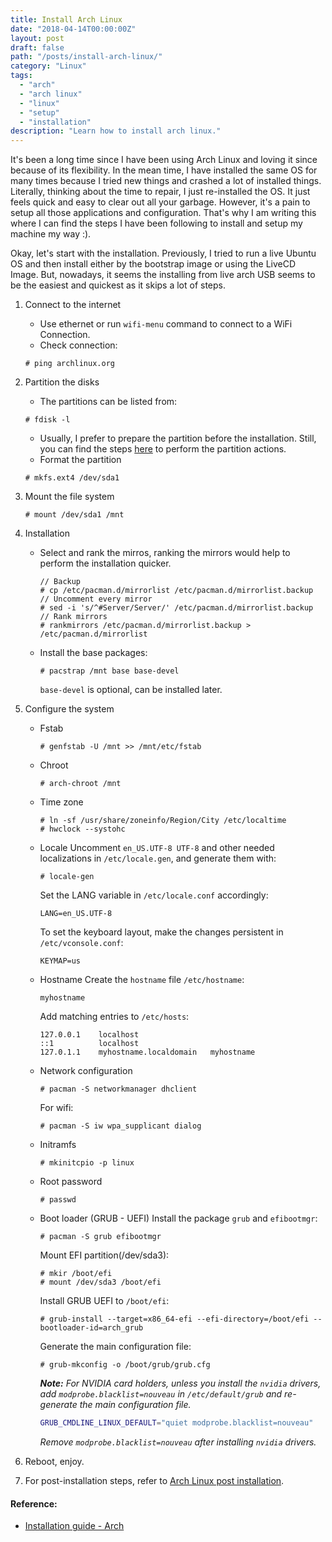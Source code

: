 ```yaml
---
title: Install Arch Linux
date: "2018-04-14T00:00:00Z"
layout: post
draft: false
path: "/posts/install-arch-linux/"
category: "Linux"
tags:
  - "arch"
  - "arch linux"
  - "linux"
  - "setup"
  - "installation"
description: "Learn how to install arch linux."
---
```


It's been a long time since I have been using Arch Linux and loving it since because of its flexibility. In the mean time, I have installed the same OS for many times because I tried new things and crashed a lot of installed things. Literally, thinking about the time to repair, I just re-installed the OS. It just feels quick and easy to clear out all your garbage. However, it's a pain to setup all those applications and configuration. That's why I am writing this where I can find the steps I have been following to install and setup my machine my way :).

Okay, let's start with the installation. Previously, I tried to run a live Ubuntu OS and then install either by the bootstrap image or using the LiveCD Image. But, nowadays, it seems the installing from live arch USB seems to be the easiest and quickest as it skips a lot of steps.

1. Connect to the internet
    * Use ethernet or run `wifi-menu` command to connect to a WiFi Connection.
    * Check connection:
    ```console
    # ping archlinux.org
    ```

2. Partition the disks
    * The partitions can be listed from:
    ```console
    # fdisk -l
    ```
    * Usually, I prefer to prepare the partition before the installation. Still, you can find the steps <a target="_blank" href="https://wiki.archlinux.org/index.php/installation_guide#Partition_the_disks">here</a> to perform the partition actions.
    * Format the partition
    ```console
    # mkfs.ext4 /dev/sda1
    ```

3. Mount the file system
    ```console
    # mount /dev/sda1 /mnt
    ```

4. Installation
    * Select and rank the mirros, ranking the mirrors would help to perform the installation quicker.
      ```console
      // Backup
      # cp /etc/pacman.d/mirrorlist /etc/pacman.d/mirrorlist.backup
      // Uncomment every mirror
      # sed -i 's/^#Server/Server/' /etc/pacman.d/mirrorlist.backup
      // Rank mirrors
      # rankmirrors /etc/pacman.d/mirrorlist.backup > /etc/pacman.d/mirrorlist
      ```
    * Install the base packages:
      ```console
      # pacstrap /mnt base base-devel
      ```
      `base-devel` is optional, can be installed later.

5. Configure the system
    * Fstab
      ```console
      # genfstab -U /mnt >> /mnt/etc/fstab
      ```
    * Chroot
      ```console
      # arch-chroot /mnt
      ```
    * Time zone
      ```console
      # ln -sf /usr/share/zoneinfo/Region/City /etc/localtime
      # hwclock --systohc
      ```
    * Locale
      Uncomment `en_US.UTF-8 UTF-8` and other needed localizations in `/etc/locale.gen`, and generate them with:
      ```console
      # locale-gen
      ```
      Set the LANG variable in `/etc/locale.conf` accordingly:
      ```console
      LANG=en_US.UTF-8
      ```
      To set the keyboard layout, make the changes persistent in `/etc/vconsole.conf`:
      ```console
      KEYMAP=us
      ```
    * Hostname
      Create the `hostname` file `/etc/hostname`:
      ```console
      myhostname
      ```
      Add matching entries to `/etc/hosts`:
      ```console
      127.0.0.1    localhost
      ::1          localhost
      127.0.1.1    myhostname.localdomain	myhostname
      ```
    * Network configuration
      ```console
      # pacman -S networkmanager dhclient
      ```
      For wifi:
      ```console
      # pacman -S iw wpa_supplicant dialog
      ```
    * Initramfs
      ```console
      # mkinitcpio -p linux
      ```
    * Root password
      ```console
      # passwd
      ```
    * Boot loader (GRUB - UEFI)
      Install the package `grub` and `efibootmgr`:
      ```console
      # pacman -S grub efibootmgr
      ```
      Mount EFI partition(/dev/sda3):
      ```console
      # mkir /boot/efi
      # mount /dev/sda3 /boot/efi
      ```
      Install GRUB UEFI to `/boot/efi`:
      ```console
      # grub-install --target=x86_64-efi --efi-directory=/boot/efi --bootloader-id=arch_grub
      ```
      Generate the main configuration file:
      ```console
      # grub-mkconfig -o /boot/grub/grub.cfg
      ```

      _**Note:** For NVIDIA card holders, unless you install the `nvidia` drivers, add `modprobe.blacklist=nouveau` in `/etc/default/grub` and re-generate the main configuration file._

      ```bash
      GRUB_CMDLINE_LINUX_DEFAULT="quiet modprobe.blacklist=nouveau"
      ```

      _Remove `modprobe.blacklist=nouveau` after installing `nvidia` drivers._
6. Reboot, enjoy.
7. For post-installation steps, refer to <a href="/posts/arch-linux-post-installation/">Arch Linux post installation</a>.

#### Reference:

* <a href="https://wiki.archlinux.org/index.php/installation_guide" target="_blank">Installation guide - Arch</a>
